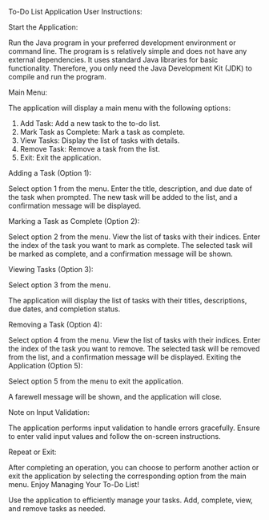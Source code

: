 To-Do List Application User Instructions:

Start the Application:

Run the Java program in your preferred development environment or command line. The program is s relatively simple and does not have any external dependencies. 
It uses standard Java libraries for basic functionality. Therefore, you only need the Java Development Kit (JDK) to compile and run the program.

Main Menu:

The application will display a main menu with the following options:
1. Add Task: Add a new task to the to-do list.
2. Mark Task as Complete: Mark a task as complete.
3. View Tasks: Display the list of tasks with details.
4. Remove Task: Remove a task from the list.
5. Exit: Exit the application.

Adding a Task (Option 1):

Select option 1 from the menu.
Enter the title, description, and due date of the task when prompted.
The new task will be added to the list, and a confirmation message will be displayed.

Marking a Task as Complete (Option 2):

Select option 2 from the menu.
View the list of tasks with their indices.
Enter the index of the task you want to mark as complete.
The selected task will be marked as complete, and a confirmation message will be shown.

Viewing Tasks (Option 3):

Select option 3 from the menu.

The application will display the list of tasks with their titles, descriptions, due dates, and completion status.


Removing a Task (Option 4):

Select option 4 from the menu.
View the list of tasks with their indices.
Enter the index of the task you want to remove.
The selected task will be removed from the list, and a confirmation message will be displayed.
Exiting the Application (Option 5):

Select option 5 from the menu to exit the application.

A farewell message will be shown, and the application will close.

Note on Input Validation:

The application performs input validation to handle errors gracefully. Ensure to enter valid input values and follow the on-screen instructions.

Repeat or Exit:

After completing an operation, you can choose to perform another action or exit the application by selecting the corresponding option from the main menu.
Enjoy Managing Your To-Do List!

Use the application to efficiently manage your tasks. Add, complete, view, and remove tasks as needed.
